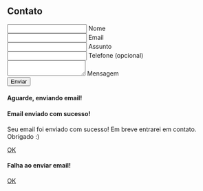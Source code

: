 <section id="contact">
	<div class="container">
		<div class="row">
		<h1 class="center align grey darken-4 white-text">Contato</h1>
			<form class="col s12 m12 l12" id="contactForm">
				<div class="row">
					<div class="input-field col s12 m6 l6">
					 	<i class="mdi-action-account-circle prefix"></i>
			        	<input id="name" type="text" class="validate" required="required">
			        	<label for="name">Nome</label>
			        </div>
			        <div class="input-field col s12 m6 l6">
					 	<i class="mdi-communication-email prefix"></i>
			        	<input id="email" type="email" class="validate" required="required">
			        	<label for="email">Email</label>
			        </div>
			    </div>
			    <div class="row">
					<div class="input-field col s12 m6 l6">
					 	<i class="mdi-action-subject prefix"></i>
			        	<input id="subject" type="text" class="validate" required="required">
			        	<label for="subject">Assunto</label>
			        </div>
			        <div class="input-field col s12 m6 l6">
					 	<i class="mdi-communication-phone prefix"></i>
			        	<input id="telephone" type="text" class="validate">
			        	<label for="telephone">Telefone (opcional)</label>
			        </div>
			    </div>
	    		<div class="row">
			        <div class="input-field col s12 m12 l12">
						<i class="mdi-editor-mode-edit prefix"></i>
						<textarea id="message" class="materialize-textarea" required="required" length="500" max-length="500"></textarea>
						<label for="message">Mensagem</label>
					</div>
				</div>
				<div class="row center-align">
					<button class="btn waves-effect waves-light blue accent-3" type="submit" name="submit" id="submit">Enviar
    					<i class="mdi-content-send right"></i>
					</button>
				</div>
			</form>
			<div id="modal0" class="modal">
				<div class="modal-content">
					<h4>Aguarde, enviando email!</h4>
					<div class="progress">
				      	<div class="indeterminate"></div>
				  	</div>
				</div>
			</div>
			<div id="modal1" class="modal">
				<div class="modal-content">
					<h4>Email enviado com sucesso!</h4>
					<p>Seu email foi enviado com sucesso! Em breve entrarei em contato. Obrigado :)</p>
				</div>
				<div class="modal-footer">
					<a href="#!" class=" modal-action modal-close waves-effect waves-green btn-flat">OK</a>
				</div>
			</div>
			<div id="modal2" class="modal">
				<div class="modal-content">
					<h4>Falha ao enviar email!</h4>
					<p></p>
				</div>
				<div class="modal-footer">
					<a href="#!" class=" modal-action modal-close waves-effect waves-green btn-flat">OK</a>
				</div>
			</div>
		</div>
	</div>
</section>
